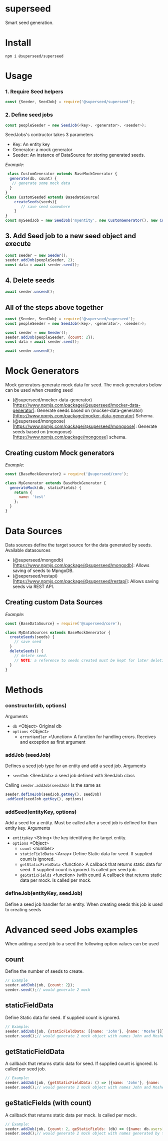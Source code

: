 # superseed

Smart seed generation.

# Install

```
npm i @superseed/superseed
```

# Usage

### 1. Require Seed helpers
```js
const {Seeder, SeedJob} = require('@superseed/superseed');
```

### 2. Define seed jobs
```js
const peopleSeeder = new SeedJob(<key>, <generator>, <seeder>);
```
SeedJobs's contructor takes 3 parameters
- Key: An entity key
- Generator: a mock generator
- Seeder: An instance of DataSource  for storing generated seeds. 

*Example:*
```js
 class CustomGenerator extends BaseMockGenerator {
  generate(db, count) {
   // generate some mock data
  }
}
class CustomSeeded extends BasedataSource{
    createSeeds(seeds){
       // save seed somewhere
    }
}
const mySeedJob = new SeedJob('myentity', new CustomGenerator(), new CustomSeeded());
```

## 3. Add Seed job to a new seed object and execute
```js
const seeder = new Seeder();
seeder.addJob(peopleSeeder, 2);
const data = await seeder.seed();
````

## 4. Delete seeds
```js
await seeder.unseed();

```
## All of the steps above together

```js
const {Seeder, SeedJob} = require('@superseed/superseed');
const peopleSeeder = new SeedJob(<key>, <generator>, <seeder>);

const seeder = new Seeder();
seeder.addJob(peopleSeeder, {count: 2});
const data = await seeder.seed();

await seeder.unseed();
```


# Mock Generators
Mock generators generate mock data for seed.
The mock generators below can be used when creating seed
- (@superseed/mocker-data-generator)[https://www.npmjs.com/package/@superseed/mocker-data-generator]: Generate seeds based on (mocker-data-generator)[https://www.npmjs.com/package/mocker-data-generator] Schema.
- (@superseed/mongoose)[https://www.npmjs.com/package/@superseed/mongoose]: Generate seeds based on  (mongoose)[https://www.npmjs.com/package/mongoose] schema. 

## Creating custom Mock generators
*Example:*
```js
const {BaseMockGenerator} = require('@superseed/core');

class MyGenerator extends BaseMockGenerator {
  generateMock(db, staticFields) {
    return {
      name: 'test'
    };
  }
}
```

# Data Sources

Data sources define the target source for the data generated by seeds.
Available datasources
- (@superseed/mongodb)[https://www.npmjs.com/package/@superseed/mongodb]: Allows saving of seeds to MpngoDB.
- (@seperseed/restapi)[https://www.npmjs.com/package/@superseed/restapi]: Allows saving seeds via REST API.

## Creating custom Data Sources
*Example:*
```js
const {BaseDataSource} = require('@superseed/core');

class MyDataSources extends BaseMockGenerator {
  createSeeds(seeds) {
    // save seed
  }
  deleteSeeds() {
    // delete seed. 
    // NOTE: a reference to seeds created must be kept for later deletion 
  }
}
```

# Methods

### constructor(db, options)
Arguments
 * `db` \<Object\> Original db
 * `options` \<Object\>
   * `errorHandler` <\function\> A function for handling errors. Receives and exception as first argument
 
### addJob (seedJob)
Defines a seed job type for an entity and add a seed job.
Arguments
 * `seedJob` \<SeedJob\> a seed job defined with SeedJob class

Calling `seeder.addJob(seedJob)` Is the same as 

```js
seeder.defineJob(seedJob.getKey(), seedJob)
.addSeed(seedJob.getKey(), options)
```

### addSeed(entityKey, options)
Add a seed for a entity. Must be called after a seed job is defined for than entity key.
Arguments 
* `entityKey` \<String\> the key identifying the target entity.
* `options` \<Object\> 
  * `count` \<number\>
  * `staticFieldData` \<Array\>  Define Static data for seed. If supplied count is ignored.
  * `getStaticFieldData` \<function\> A callback that returns static data for seed. If supplied count is ignored. Is called per  seed job.
  * `geStaticFields` \<function\> (with count) A callback that returns static data per mock. Is called per mock.

### defineJob(entityKey, seedJob)
Define a seed job handler for an entity. When creating seeds this job is used to creating seeds
 
 
# Advanced seed Jobs examples
When adding a seed job to a seed the following option values can be used

## count
Define the number of seeds to create.
```js
// Example
seeder.addJob(job, {count: 2});
seeder.seed();// would generate 2 mock
```

## staticFieldData
Define Static data for seed. If supplied count is ignored.
```js
// Example:
seeder.addJob(job, {staticFieldData: [{name: 'John'}, {name: 'Moshe'}]});
seeder.seed();// would generate 2 mock object with names John and Moshe respectively
```

## getStaticFieldData
A callback that returns static data for seed. If supplied count is ignored. Is called per  seed job.
```js
// Example:
seeder.addJob(job, {getStaticFieldData: () => [{name: 'John'}, {name: 'Moshe'}]});
seeder.seed();// would generate 2 mock object with names John and Moshe respectively
```

## geStaticFields (with count)
A callback that returns static data per mock. Is called per mock.
```js
// Example:
seeder.addJob(job, {count: 2, geStaticFields: (db) => ({name: db.users[0].name}) });
seeder.seed();// would generate 2 mock object with names generated by the geStaticFields callback
```
 